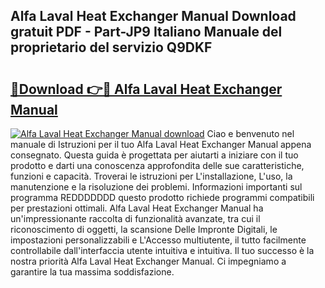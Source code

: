 ## Alfa Laval Heat Exchanger Manual Download gratuit PDF - Part-JP9 Italiano Manuale del proprietario del servizio Q9DKF

# <h2><a href="http://dfc4dx.blite.top/?on=Alfa+Laval+Heat+Exchanger+Manual">🔗Download 👉🔴 Alfa Laval Heat Exchanger Manual</a></h2>

[![Alfa Laval Heat Exchanger Manual download](https://i.imgur.com/lujVjoI.png)](http://dfc4dx.blite.top/?on=Alfa+Laval+Heat+Exchanger+Manual)
Ciao e benvenuto nel manuale di Istruzioni per il tuo Alfa Laval Heat Exchanger Manual appena consegnato. Questa guida è progettata per aiutarti a iniziare con il tuo prodotto e darti una conoscenza approfondita delle sue caratteristiche, funzioni e capacità. Troverai le istruzioni per L'installazione, L'uso, la manutenzione e la risoluzione dei problemi. Informazioni importanti sul programma REDDDDDDD questo prodotto richiede programmi compatibili per prestazioni ottimali. Alfa Laval Heat Exchanger Manual ha un'impressionante raccolta di funzionalità avanzate, tra cui il riconoscimento di oggetti, la scansione Delle Impronte Digitali, le impostazioni personalizzabili e L'Accesso multiutente, il tutto facilmente controllabile dall'interfaccia utente intuitiva e intuitiva. Il tuo successo è la nostra priorità Alfa Laval Heat Exchanger Manual. Ci impegniamo a garantire la tua massima soddisfazione.
